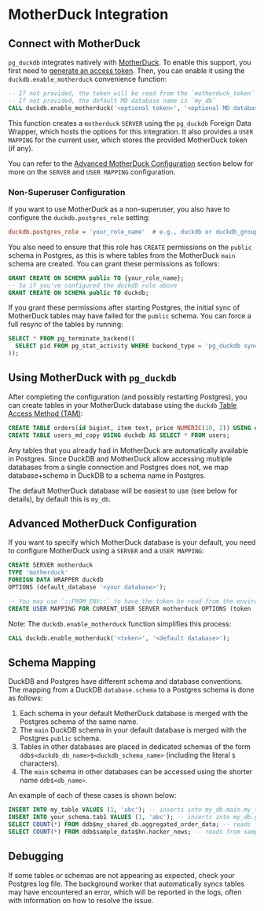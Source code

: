 # MotherDuck Integration

## Connect with MotherDuck

`pg_duckdb` integrates natively with [MotherDuck][md]. To enable this support, you first need to [generate an access token][md-access-token]. Then, you can enable it using the `duckdb.enable_motherduck` convenience function:

```sql
-- If not provided, the token will be read from the `motherduck_token` environment variable
-- If not provided, the default MD database name is `my_db`
CALL duckdb.enable_motherduck('<optional token>', '<optional MD database name>');
```

This function creates a `motherduck` `SERVER` using the `pg_duckdb` Foreign Data Wrapper, which hosts the options for this integration. It also provides a `USER MAPPING` for the current user, which stores the provided MotherDuck token (if any).

You can refer to the [Advanced MotherDuck Configuration](#advanced-motherduck-configuration) section below for more on the `SERVER` and `USER MAPPING` configuration.

### Non-Superuser Configuration

If you want to use MotherDuck as a non-superuser, you also have to configure the `duckdb.postgres_role` setting:

```ini
duckdb.postgres_role = 'your_role_name'  # e.g., duckdb or duckdb_group
```

You also need to ensure that this role has `CREATE` permissions on the `public` schema in Postgres, as this is where tables from the MotherDuck `main` schema are created. You can grant these permissions as follows:

```sql
GRANT CREATE ON SCHEMA public TO {your_role_name};
-- So if you've configured the duckdb role above
GRANT CREATE ON SCHEMA public TO duckdb;
```

If you grant these permissions after starting Postgres, the initial sync of MotherDuck tables may have failed for the `public` schema. You can force a full resync of the tables by running:

```sql
SELECT * FROM pg_terminate_backend((
  SELECT pid FROM pg_stat_activity WHERE backend_type = 'pg_duckdb sync worker'
));
```

## Using MotherDuck with `pg_duckdb`

After completing the configuration (and possibly restarting Postgres), you can create tables in your MotherDuck database using the `duckdb` [Table Access Method (TAM)][tam]:

```sql
CREATE TABLE orders(id bigint, item text, price NUMERIC(10, 2)) USING duckdb;
CREATE TABLE users_md_copy USING duckdb AS SELECT * FROM users;
```

[tam]: https://www.postgresql.org/docs/current/tableam.html

Any tables that you already had in MotherDuck are automatically available in Postgres. Since DuckDB and MotherDuck allow accessing multiple databases from a single connection and Postgres does not, we map database+schema in DuckDB to a schema name in Postgres.

The default MotherDuck database will be easiest to use (see below for details), by default this is `my_db`.

## Advanced MotherDuck Configuration

If you want to specify which MotherDuck database is your default, you need to configure MotherDuck using a `SERVER` and a `USER MAPPING`:

```sql
CREATE SERVER motherduck
TYPE 'motherduck'
FOREIGN DATA WRAPPER duckdb
OPTIONS (default_database '<your database>');

-- You may use `::FROM_ENV::` to have the token be read from the environment variable
CREATE USER MAPPING FOR CURRENT_USER SERVER motherduck OPTIONS (token '<your token>')
```

Note: The `duckdb.enable_motherduck` function simplifies this process:
```sql
CALL duckdb.enable_motherduck('<token>', '<default database>');
```

## Schema Mapping

DuckDB and Postgres have different schema and database conventions. The mapping from a DuckDB `database.schema` to a Postgres schema is done as follows:

1.  Each schema in your default MotherDuck database is merged with the Postgres schema of the same name.
2.  The `main` DuckDB schema in your default database is merged with the Postgres `public` schema.
3.  Tables in other databases are placed in dedicated schemas of the form `ddb$<duckdb_db_name>$<duckdb_schema_name>` (including the literal `$` characters).
4.  The `main` schema in other databases can be accessed using the shorter name `ddb$<db_name>`.

An example of each of these cases is shown below:

```sql
INSERT INTO my_table VALUES (1, 'abc'); -- inserts into my_db.main.my_table
INSERT INTO your_schema.tab1 VALUES (1, 'abc'); -- inserts into my_db.your_schema.tab1
SELECT COUNT(*) FROM ddb$my_shared_db.aggregated_order_data; -- reads from my_shared_db.main.aggregated_order_data
SELECT COUNT(*) FROM ddb$sample_data$hn.hacker_news; -- reads from sample_data.hn.hacker_news
```

## Debugging

If some tables or schemas are not appearing as expected, check your Postgres log file. The background worker that automatically syncs tables may have encountered an error, which will be reported in the logs, often with information on how to resolve the issue.

[md]: https://motherduck.com/
[md-access-token]: https://motherduck.com/docs/key-tasks/authenticating-and-connecting-to-motherduck/authenticating-to-motherduck/#authentication-using-an-access-token
